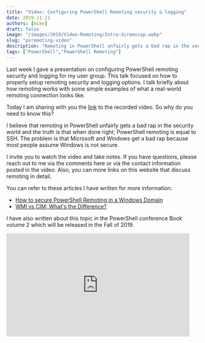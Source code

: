 ```yaml
---
title: "Video: Configuring PowerShell Remoting security & logging"
date: 2019-11-11
authors: [mike]
draft: false
image: "/images/2019/Video-Remoting/Intro-Screencap.webp"
slug: "psremoting-video"
description: "Remoting in PowerShell unfairly gets a bad rap in the security world.  When done right; PowerShell remoting is equal to SSH. "
tags: ["PowerShell","PowerShell Remoting"]
---
```


Last week I gave a presentation on configuring PowerShell remoting security and logging for my user group. This talk focused on how to properly setup remoting security and logging options. I talk briefly about how remoting works with some simple examples of what a real-world remoting connection looks like.

Today I am sharing with you the [link](https://youtu.be/rvg8FNFkpco) to the recorded video.  So why do you need to know this?

I believe that remoting in PowerShell unfairly gets a bad rap in the security world and the truth is that when done right; PowerShell remoting is equal to SSH. The problem is that Microsoft and Windows get a bad rap because most people assume Windows is not secure.

I invite you to watch the video and take notes. If you have questions, please reach out to me via the comments here or via the contact information posted in the video. Also, you can more links on this website that discuss remoting in detail.

You can refer to these articles I have written for more information:

* [How to secure PowerShell Remoting in a Windows Domain](https://commandline.ninja/posts/securing-powershell/)
* [WMI vs CIM: What's the Difference?](https://commandline.ninja/posts/wmi-vs-cim-whats-the-difference/)

I have also written about this topic in the PowerShell conference Book volume 2 which will be released in the Fall of 2019.

<iframe width="480" height="270" src="https://www.youtube.com/embed/rvg8FNFkpco?feature=oembed" frameborder="0" allow="accelerometer; autoplay; encrypted-media; gyroscope; picture-in-picture" allowfullscreen></iframe>
